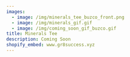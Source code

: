 ```yaml
---
images:
  - image: /img/minerals_tee_buzco_front.png
  - image: /img/minerals_gif.gif
  - image: /img/coming_soon_gif_buzco.gif
title: Minerals Tee
description: Coming Soon
shopify_embed: www.gr8success.xyz
---
```


